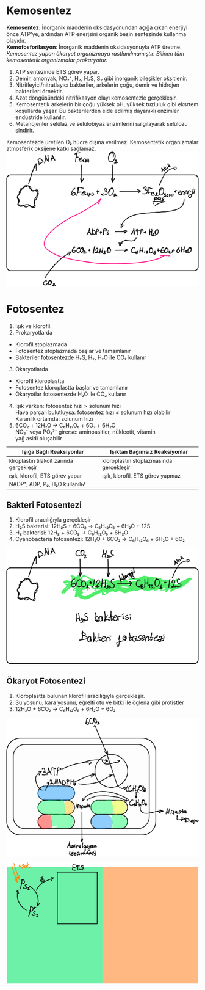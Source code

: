 # Kemosentez
**Kemosentez**: İnorganik maddenin oksidasyonundan açığa çıkan enerjiyi önce ATP'ye, ardından ATP enerjsini organik besin sentezinde kullanma olayıdır.\
**Kemofosforilasyon**: İnorganik maddenin oksidasyonuyla ATP üretme.\
*Kemosentez yapan ökaryot organizmaya rastlanılmamıştır. Bilinen tüm kemosentetik organizmalar prokaryotur.*

1. ATP sentezinde ETS görev yapar.
2. Demir, amonyak, NO₂⁻, H₂, H₂S, S₂ gibi inorganik bileşikler oksitlenir.
3. Nitritleyici/nitratlayıcı bakteriler, arkelerin çoğu, demir ve hidrojen bakterileri örnektir.
4. Azot döngüsündeki nitrifikasyon olayı kemosentezle gerçekleşir.
5. Kemosentetik arkelerin bir çoğu yüksek pH, yüksek tuzluluk gibi eksrtem koşullarda yaşar. Bu bakterilerden elde edilmiş dayanıklı enzimler endüstride kullanılır.
6. Metanojenler selülaz ve selülobiyaz enzimlerini salgılayarak selülozu sindirir.

Kemosentezde üretilen O₂ hücre dışına verilmez. Kemosentetik organizmalar atmosferik oksijene katkı sağlamaz.\
![kemosentez](img/kemosentez.svg) 


# Fotosentez
1. Işık ve klorofil.
2. Prokaryotlarda
  - Klorofil stoplazmada
  - Fotosentez stoplazmada başlar ve tamamlanır
  - Bakteriler fotosentezde H₂S, H₂, H₂O ile CO₂ kullanır
3. Ökaryotlarda
  - Klorofil kloroplastta
  - Fotosentez kloroplastta başlar ve tamamlanır
  - Ökaryotlar fotosentezde H₂O ile CO₂ kullanır
4. Işık varken: fotosentez hızı > solunum hızı\
Hava parçalı bulutluysa: fotosentez hızı ≤ solunum hızı olabilir\
Karanlık ortamda: solunum hızı
5. 6CO₂ + 12H₂O → C₆H₁₂O₆ + 6O₂ + 6H₂O\
NO₃⁻ veya PO₄³⁻ girerse: aminoasitler, nükleotit, vitamin\
yağ asidi oluşabilir

| Işığa Bağlı Reaksiyonlar | Işıktan Bağımsız Reaksiyonlar |
|--|--|
| klroplastın tilakoit zarında gerçekleşir | kloroplastın stoplazmasında gerçekleşir |
| ışık, klorofil, ETS görev yapar | ışık, klorofil, ETS görev yapmaz |
| NADP⁺, ADP, P₂, H₂O kullanılı√ |  |


## Bakteri Fotosentezi
1. Klorofil aracılığıyla gerçekleşir
2. H₂S bakterisi: 12H₂S + 6CO₂ → C₆H₁₂O₆ + 6H₂O + 12S
3. H₂ bakterisi: 12H₂ + 6CO₂ → C₆H₁₂O₆ + 6H₂O
4. Cyanobacteria fotosentezi: 12H₂O + 6CO₂ → C₆H₁₂O₆ + 6H₂O + 6O₂

![bakterilerde fotosentez](img/bakterilerde-fotosentez.svg) 


## Ökaryot Fotosentezi
1. Kloroplastta bulunan klorofil aracılığıyla gerçekleşir.
2. Su yosunu, kara yosunu, eğrelti otu ve bitki ile öglena gibi protistler
3. 12H₂O + 6CO₂ → C₆H₁₂O₆ + 6H₂O + 6O₂

![bitkilerde fotosentez](img/bitkilerde-fotosentez.svg) 

![kloroplastta fotosentez](img/kloroplastta-fotosentez.svg) 
